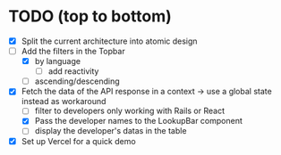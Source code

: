 # TODO (top to bottom)

- [x] Split the current architecture into atomic design
- [ ] Add the filters in the Topbar
    - [x] by language
        - [ ] add reactivity
    - [ ] ascending/descending
- [x] Fetch the data of the API response in a context → use a global state instead as workaround
    - [ ] filter to developers only working with Rails or React
    - [x] Pass the developer names to the LookupBar component
    - [ ] display the developer's datas in the table
- [x] Set up Vercel for a quick demo